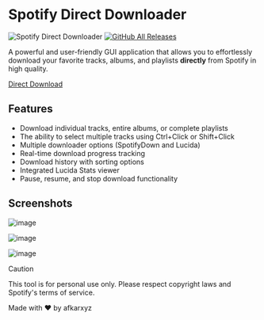 # Spotify Direct Downloader

![Spotify Direct Downloader](https://img.shields.io/badge/Spotify-Direct%20Downloader-1DB954?style=for-the-badge&logo=spotify&logoColor=white) [![GitHub All Releases](https://img.shields.io/github/downloads/afkarxyz/spotify-downloader-gui/total?style=for-the-badge)](https://github.com/afkarxyz/spotify-downloader-gui/releases)


A powerful and user-friendly GUI application that allows you to effortlessly download your favorite tracks, albums, and playlists **directly** from Spotify in high quality.

[Direct Download](https://github.com/afkarxyz/spotify-downloader-gui/releases/download/spotify/Spotify.Direct.Downloader.exe)

## Features

- Download individual tracks, entire albums, or complete playlists
- The ability to select multiple tracks using Ctrl+Click or Shift+Click
- Multiple downloader options (SpotifyDown and Lucida)
- Real-time download progress tracking
- Download history with sorting options
- Integrated Lucida Stats viewer
- Pause, resume, and stop download functionality

## Screenshots

![image](https://github.com/user-attachments/assets/93c1bd5e-39df-452d-ad23-cf0f5c8abc89)

![image](https://github.com/user-attachments/assets/8b423dce-08ad-4129-9673-3b9459932c08)

![image](https://github.com/user-attachments/assets/e28de832-ccae-44a1-ad44-ddad23f3754a)

> [!CAUTION]
> This tool is for personal use only. Please respect copyright laws and Spotify's terms of service.

Made with ❤️ by afkarxyz
